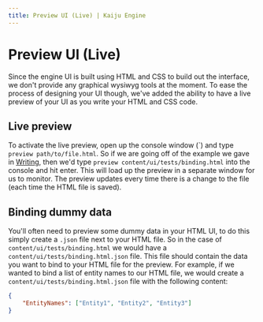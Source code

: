 ```yaml
---
title: Preview UI (Live) | Kaiju Engine
---
```


# Preview UI (Live)
Since the engine UI is built using HTML and CSS to build out the interface, we don't provide any graphical wysiwyg tools at the moment. To ease the process of designing your UI though, we've added the ability to have a live preview of your UI as you write your HTML and CSS code.

## Live preview
To activate the live preview, open up the console window (&#96;) and type `preview path/to/file.html`. So if we are going off of the example we gave in [Writing](writing.md), then we'd type `preview content/ui/tests/binding.html` into the console and hit enter. This will load up the preview in a separate window for us to monitor. The preview updates every time there is a change to the file (each time the HTML file is saved).

## Binding dummy data
You'll often need to preview some dummy data in your HTML UI, to do this simply create a `.json` file next to your HTML file. So in the case of `content/ui/tests/binding.html` we would have a `content/ui/tests/binding.html.json` file. This file should contain the data you want to bind to your HTML file for the preview. For example, if we wanted to bind a list of entity names to our HTML file, we would create a `content/ui/tests/binding.html.json` file with the following content:

```json
{
	"EntityNames": ["Entity1", "Entity2", "Entity3"]
}
```